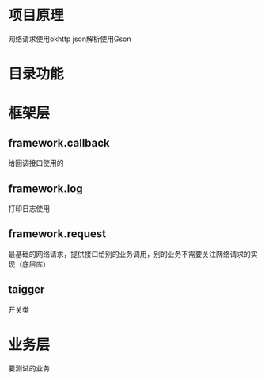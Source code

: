# 项目原理
网络请求使用okhttp
json解析使用Gson

# 目录功能

# 框架层

## framework.callback

给回调接口使用的

## framework.log 

打印日志使用

## framework.request

最基础的网络请求，提供接口给别的业务调用，别的业务不需要关注网络请求的实现（底层库）

## taigger

开关类

# 业务层

要测试的业务

